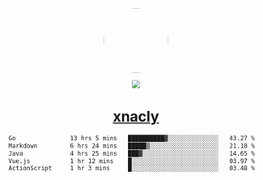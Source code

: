 <p align="center">
  <img style="border-radius: 100px" width="128" height="128" src="https://avatars.githubusercontent.com/u/47723417?v=4"/>
</p>
<p align="center">
  <img src="https://komarev.com/ghpvc/?username=xnacly&&style=flat-square"/>
</p>

<h1 align="center"><a href="https://xnacly.me"> xnacly</a> </h1>

<!--START_SECTION:waka-->

```txt
Go               13 hrs 5 mins   ██████████▓░░░░░░░░░░░░░░   43.27 %
Markdown         6 hrs 24 mins   █████▒░░░░░░░░░░░░░░░░░░░   21.18 %
Java             4 hrs 25 mins   ███▓░░░░░░░░░░░░░░░░░░░░░   14.65 %
Vue.js           1 hr 12 mins    █░░░░░░░░░░░░░░░░░░░░░░░░   03.97 %
ActionScript     1 hr 3 mins     █░░░░░░░░░░░░░░░░░░░░░░░░   03.48 %
```

<!--END_SECTION:waka-->
